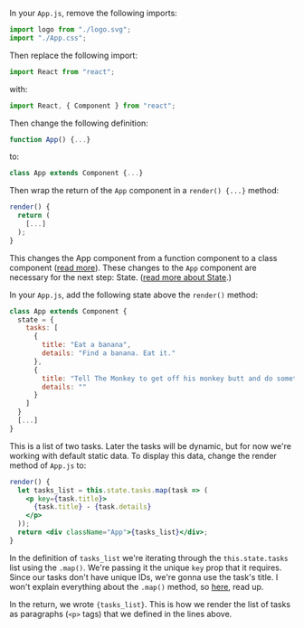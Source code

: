 In your `App.js`, remove the following imports:

```jsx
import logo from "./logo.svg";
import "./App.css";
```

Then replace the following import:

```jsx
import React from "react";
```

with:

```jsx
import React, { Component } from "react";
```

Then change the following definition:

```jsx
function App() {...}
```

to:

```jsx
class App extends Component {...}
```

Then wrap the return of the `App` component in a `render() {...}` method:

```jsx
render() {
  return (
    [...]
  );
}
```

This changes the App component from a function component to a class component ([read more](https://reactjs.org/docs/components-and-props.html#function-and-class-components)). These changes to the `App` component are necessary for the next step: State. ([read more about State](https://reactjs.org/docs/state-and-lifecycle.html).)

In your `App.js`, add the following state above the `render()` method:

```jsx
class App extends Component {
  state = {
    tasks: [
      {
        title: "Eat a banana",
        details: "Find a banana. Eat it."
      },
      {
        title: "Tell The Monkey to get off his monkey butt and do something.",
        details: ""
      }
    ]
  }
  [...]
}
```

This is a list of two tasks. Later the tasks will be dynamic, but for now we're working with default static data. To display this data, change the render method of `App.js` to:

```jsx
render() {
  let tasks_list = this.state.tasks.map(task => (
    <p key={task.title}>
      {task.title} - {task.details}
    </p>
  ));
  return <div className="App">{tasks_list}</div>;
}
```

In the definition of `tasks_list` we're iterating through the `this.state.tasks` list using the `.map()`. We're passing it the unique `key` prop that it requires. Since our tasks don't have unique IDs, we're gonna use the task's title. I won't explain everything about the `.map()` method, so [here](https://developer.mozilla.org/en-US/docs/Web/JavaScript/Reference/Global_Objects/Array/map), read up.

In the return, we wrote `{tasks_list}`. This is how we render the list of tasks as paragraphs (`<p>` tags) that we defined in the lines above.
